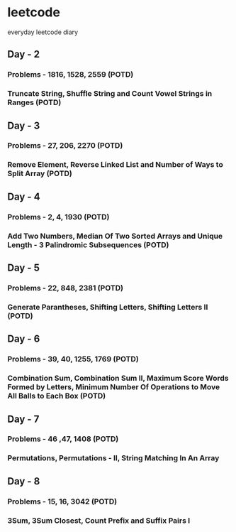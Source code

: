 # leetcode
everyday leetcode diary

## Day - 2
### Problems - 1816, 1528, 2559 (POTD)
### Truncate String, Shuffle String and Count Vowel Strings in Ranges (POTD)

## Day - 3
### Problems - 27, 206, 2270 (POTD)
### Remove Element, Reverse Linked List and Number of Ways to Split Array (POTD)

## Day - 4
### Problems - 2, 4, 1930 (POTD)
### Add Two Numbers, Median Of Two Sorted Arrays and Unique Length - 3 Palindromic Subsequences (POTD)

## Day - 5 
### Problems - 22, 848, 2381 (POTD)
### Generate Parantheses, Shifting Letters, Shifting Letters II (POTD)

## Day - 6
### Problems - 39, 40, 1255, 1769 (POTD)
### Combination Sum, Combination Sum II, Maximum Score Words Formed by Letters, Minimum Number Of Operations to Move All Balls to Each Box (POTD)

## Day - 7
### Problems - 46 ,47, 1408 (POTD)
### Permutations, Permutations - II, String Matching In An Array

## Day - 8
### Problems - 15, 16, 3042 (POTD)
### 3Sum, 3Sum Closest, Count Prefix and Suffix Pairs I
